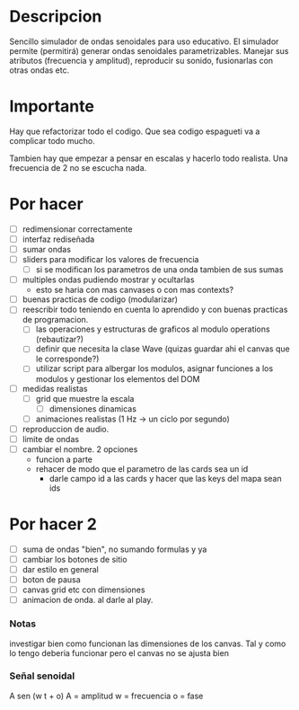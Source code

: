 # Descripcion
Sencillo simulador de ondas senoidales para uso educativo. 
El simulador permite (permitirá) generar ondas senoidales parametrizables. Manejar sus atributos (frecuencia y amplitud), reproducir su sonido, fusionarlas con otras ondas etc.

# Importante
Hay que refactorizar todo el codigo. Que sea codigo espagueti va a complicar todo mucho.

Tambien hay que empezar a pensar en escalas y hacerlo todo realista. Una frecuencia de 2 no se escucha nada.

# Por hacer
 - [ ] redimensionar correctamente
 - [ ] interfaz rediseñada
 - [ ] sumar ondas
 - [ ] sliders para modificar los valores de frecuencia
    - [ ] si se modifican los parametros de una onda tambien de sus sumas
 - [ ] multiples ondas pudiendo mostrar y ocultarlas
   - esto se haria con mas canvases o con mas contexts?
 - [ ] buenas practicas de codigo (modularizar)
 - [ ] reescribir todo teniendo en cuenta lo aprendido y con buenas practicas de programacion.
   - [ ] las operaciones y estructuras de graficos al modulo operations (rebautizar?)
   - [ ] definir que necesita la clase Wave (quizas guardar ahi el canvas que le corresponde?)
   - [ ] utilizar script para albergar los modulos, asignar funciones a los modulos y gestionar los elementos del DOM
 - [ ] medidas realistas
   - [ ] grid que muestre la escala
      - [ ] dimensiones dinamicas
   - [ ] animaciones realistas (1 Hz -> un ciclo por segundo)
- [ ] reproduccion de audio.
- [ ] limite de ondas
- [ ] cambiar el nombre. 2 opciones 
    - funcion a parte
    - rehacer de modo que el parametro de las cards sea un id
      - darle campo id a las cards y hacer que las keys del mapa sean ids

# Por hacer 2
 - [ ] suma de ondas "bien", no sumando formulas y ya
 - [ ] cambiar los botones de sitio
 - [ ] dar estilo en general
 - [ ] boton de pausa
 - [ ] canvas grid etc con dimensiones
 - [ ] animacion de onda. al darle al play.

### Notas
investigar bien como funcionan las dimensiones de los canvas. Tal y como lo tengo deberia funcionar pero el canvas no se ajusta bien

### Señal senoidal
A sen (w t + o)
A = amplitud
w = frecuencia
o = fase